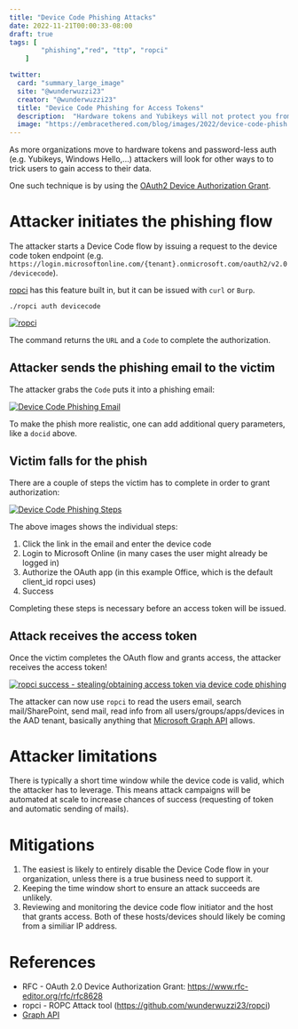 ```yaml
---
title: "Device Code Phishing Attacks"
date: 2022-11-21T00:00:33-08:00
draft: true
tags: [
        "phishing","red", "ttp", "ropci"
    ]

twitter:
  card: "summary_large_image"
  site: "@wunderwuzzi23"
  creator: "@wunderwuzzi23"
  title: "Device Code Phishing for Access Tokens"
  description:  "Hardware tokens and Yubikeys will not protect you from device code phishing."
  image: "https://embracethered.com/blog/images/2022/device-code-phish.png"
---
```



As more organizations move to hardware tokens and password-less auth (e.g. Yubikeys, Windows Hello,...) attackers will look for other ways to to trick users to gain access to their data. 

One such technique is by using the [OAuth2 Device Authorization Grant](https://www.rfc-editor.org/rfc/rfc8628).

# Attacker initiates the phishing flow

The attacker starts a Device Code flow by issuing a request to the device code token endpoint (e.g. `https://login.microsoftonline.com/{tenant}.onmicrosoft.com/oauth2/v2.0/devicecode`). 

[ropci](https://github.com/wunderwuzzi23/ropci) has this feature built in, but it can be issued with `curl` or `Burp`.

`./ropci auth devicecode`

[![ropci](/blog/images/2022/device-code-phishing-attacker.png)](/blog/images/2022/device-code-phishing-attacker.png)

The command returns the `URL` and a `Code` to complete the authorization. 

## Attacker sends the phishing email to the victim

The attacker grabs the `Code` puts it into a phishing email:

[![Device Code Phishing Email](/blog/images/2022/device-code-phishing.png)](/blog/images/2022/device-code-phishing.png)

To make the phish more realistic, one can add additional query parameters, like a `docid` above.

## Victim falls for the phish

There are a couple of steps the victim has to complete in order to grant authorization:

[![Device Code Phishing Steps](/blog/images/2022/device-code-phish.png)](/blog/images/2022/device-code-phish.png)

The above images shows the individual steps:

1. Click the link in the email and enter the device code
2. Login to Microsoft Online (in many cases the user might already be logged in)
3. Authorize the OAuth app (in this example Office, which is the default client_id ropci uses)
4. Success

Completing these steps is necessary before an access token will be issued.

## Attack receives the access token

Once the victim completes the OAuth flow and grants access, the attacker receives the access token! 

[![ropci success - stealing/obtaining access token via device code phishing](/blog/images/2022/device-code-phishing-attacker-success.png)](/blog/images/2022/device-code-phishing-attacker-success.png)


The attacker can now use `ropci` to read the users email, search mail/SharePoint, send mail, read info from all users/groups/apps/devices in the AAD tenant, basically anything that [Microsoft Graph API](https://learn.microsoft.com/en-us/graph/use-the-api) allows.


# Attacker limitations

There is typically a short time window while the device code is valid, which the attacker has to leverage. This means attack campaigns will be automated at scale to increase chances of success (requesting of token and automatic sending of mails).

# Mitigations

1. The easiest is likely to entirely disable the Device Code flow in your organization, unless there is a true business need to support it.
1. Keeping the time window short to ensure an attack succeeds are unlikely.
2. Reviewing and monitoring the device code flow initiator and the host that grants access. Both of these hosts/devices should likely be coming from a similiar IP address. 




# References

* RFC -  OAuth 2.0 Device Authorization Grant: https://www.rfc-editor.org/rfc/rfc8628
* ropci - ROPC Attack tool (https://github.com/wunderwuzzi23/ropci)
* [Graph API](https://learn.microsoft.com/en-us/graph/use-the-api)
